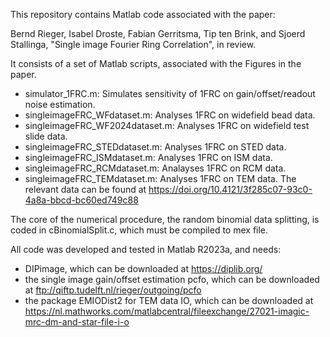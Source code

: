 This repository contains Matlab code associated with the paper:

Bernd Rieger, Isabel Droste, Fabian Gerritsma, Tip ten Brink, and Sjoerd Stallinga, "Single image Fourier Ring Correlation", in review.

It consists of a set of Matlab scripts, associated with the Figures in the paper.
- simulator_1FRC.m: Simulates sensitivity of 1FRC on gain/offset/readout noise estimation.
- singleimageFRC_WFdataset.m: Analyses 1FRC on widefield bead data.
- singleimageFRC_WF2024dataset.m: Analyses 1FRC on widefield test slide data.
- singleimageFRC_STEDdataset.m: Analyses 1FRC on STED data.
- singleimageFRC_ISMdataset.m: Analyses 1FRC on ISM data.
- singleimageFRC_RCMdataset.m: Analayses 1FRC on RCM data.
- singleimageFRC_TEMdataset.m: Analyses 1FRC on TEM data.
The relevant data can be found at https://doi.org/10.4121/3f285c07-93c0-4a8a-bbcd-bc60ed749c88

The core of the numerical procedure, the random binomial data splitting, is coded in cBinomialSplit.c, which must be compiled to mex file.

All code was developed and tested in Matlab R2023a, and needs:
- DIPimage, which can be downloaded at https://diplib.org/
- the single image gain/offset estimation pcfo, which can be downloaded at ftp://qiftp.tudelft.nl/rieger/outgoing/pcfo
- the package EMIODist2 for TEM data IO, which can be downloaded at https://nl.mathworks.com/matlabcentral/fileexchange/27021-imagic-mrc-dm-and-star-file-i-o

